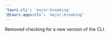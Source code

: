 ```yaml
---
'tauri-cli': 'major:breaking'
'@tauri-apps/cli': 'major:breaking'
---
```


Removed checking for a new version of the CLI.
